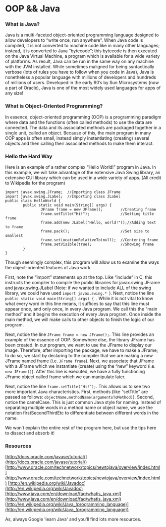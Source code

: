 OOP && Java
==================================

### What is Java?

Java is a multi-faceted object-oriented programming language designed to allow developers to “write once, run anywhere”. When Java code is compiled, it is not converted to machine code like in many other languages; instead, it is converted to Java “bytecode”; this bytecode is then executed on the Java Virtual Machine, a program which is available for a wide variety of platforms. As result, Java can be run in the same way on any machine with the JVM installed. While sometimes maligned for being syntactically verbose (lots of rules you have to follow when you code in Java), Java is nonetheless a popular language with millions of developers and hundreds of millions of users. Developed in the early 90’s by Sun Microsystems (now a part of Oracle), Java is one of the most widely used languages for apps of any size!

### What is Object-Oriented Programming?
In essence, object-oriented programming (OOP) is a programming paradigm where data and the functions (often called methods) to use the data are connected. The data and its associated methods are packaged together in a single unit, called an object. Because of this, the main program in many OOP apps is often small, instead simply instantiating (creating) several objects and then calling their associated methods to make them interact.


### Hello the Hard Way

Here is an example of a rather complex “Hello World!” program in Java. In this example, we will take advantage of the extensive Java Swing library, an extensive GUI library which can be used in a wide variety of apps. (All credit to Wikipedia for the program)

    import javax.swing.JFrame;  //Importing class JFrame
    import javax.swing.JLabel;  //Importing class JLabel
    public class HelloWorld {
        	public static void main(String[] args) {
                	JFrame frame = new JFrame();       	//Creating frame
                	frame.setTitle("Hi!");             	//Setting title frame
                	frame.add(new JLabel("Hello, world!"));//Adding text to frame
                	frame.pack();                      	//Set size to smallest
                	frame.setLocationRelativeTo(null); 	//Centering frame
                	frame.setVisible(true);            	//Showing frame
        	}
    }

Though seemingly complex, this program will allow us to examine the ways the object-oriented features of Java work.

First, note the “import” statements up at the top. Like “include” in C, this instructs the compiler to compile the public libraries for javax.swing.JFrame and javax.swing.JLabel (Note: if we wanted to include ALL of the swing library, we could have used `import javax.swing.* `).
Next, notice the line `public static void main(String[] args) { `. While it is not vital to know what every word in this line means, it suffices to say that this line must appear once, and only once, in every Java program. We call this the “main method” and it begins the execution of every Java program. Once inside the main method, we will make calls to other objects to finish the logic of our program.

Next, notice the line `JFrame frame = new JFrame();`. This line provides an example of the essence of OOP. Somewhere else, the library JFrame has been created. In our program, we want to use the JFrame to display our image. Therefore, after importing the package, we have to make a JFrame; to do so, we start by declaring to the compiler that we are making a new JFrame named frame (i.e. `JFrame frame`). Next, we associate that JFrame with a JFrame which we instantiate (create) using the “new” keyword (i.e. ` new JFrame()`). After this line is executed, we have a fully functioning JFrame object called frame which we can manipulate later.

Next, notice the line `frame.setTitle(“Hi!”);`. This allows us to see two more important Java characteristics. First, methods (like “setTitle” are passed as follows: `objectName.methodName(argumentsToMethod)`). Second, notice the camelCase. This is just common Java style for naming. Instead of separating multiple words in a method name or object name, we use the notation firstSecondThirdEtc to differentiate between different words in the name.

We won’t explain the entire rest of the program here, but use the tips here to dissect and absorb it!

### Resources
[http://docs.oracle.com/javase/tutorial/](http://docs.oracle.com/javase/tutorial/)
[http://www.oracle.com/technetwork/topics/newtojava/overview/index.html](http://www.oracle.com/technetwork/topics/newtojava/overview/index.html)
[http://en.wikipedia.org/wiki/Javadoc](http://en.wikipedia.org/wiki/Javadoc)
[http://www.java.com/en/download/faq/whatis_java.xml](http://www.java.com/en/download/faq/whatis_java.xml)
[http://en.wikipedia.org/wiki/Java_(programming_language)](http://en.wikipedia.org/wiki/Java_(programming_language))

As, always Google 'learn Java' and you'll find lots more resources.
